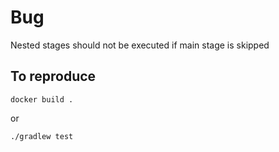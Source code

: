 # Bug
Nested stages should not be executed if main stage is skipped

## To reproduce

```
docker build .
```

or 

```
./gradlew test
```
